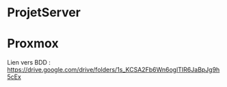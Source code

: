 # ProjetServer
# Proxmox
Lien vers BDD : https://drive.google.com/drive/folders/1s_KCSA2Fb6Wn6oglTIR6JaBpJg9h5cEx
